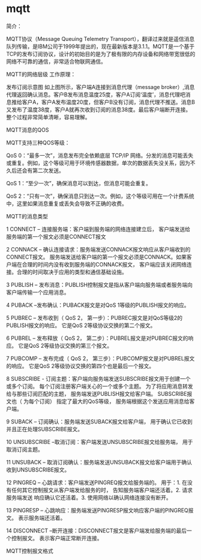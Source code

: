 # mqtt

简介：

MQTT协议（Message Queuing Telemetry Transport），翻译过来就是遥信消息队列传输，是IBM公司于1999年提出的，现在最新版本是3.1.1。MQTT是一个基于TCP的发布订阅协议，设计的初始目的是为了极有限的内存设备和网络带宽很低的网络不可靠的通信，非常适合物联网通信。


MQTT的网络层级
工作原理：


发布订阅示意图
如上图所示，客户端A连接到消息代理（message broker）,消息代理返回确认消息。客户B发布消息温度25度，客户A订阅‘温度’，消息代理吧消息推给客户A，客户A发布温度20度，但客户B没有订阅，消息代理不推送。消息B又发布了温度38度，客户A就再次收到订阅的消息38度。最后客户端断开连接。整个过程非常简单清晰，容易理解。

MQTT消息的QOS

MQTT支持三种QOS等级：

QoS 0：“最多一次”，消息发布完全依赖底层 TCP/IP 网络。分发的消息可能丢失或重复。例如，这个等级可用于环境传感器数据，单次的数据丢失没关系，因为不久后还会有第二次发送。

QoS 1：“至少一次”，确保消息可以到达，但消息可能会重复。

QoS 2：“只有一次”，确保消息只到达一次。例如，这个等级可用在一个计费系统中，这里如果消息重复或丢失会导致不正确的收费。

MQTT的消息类型

1 CONNECT – 连接服务端：客户端到服务端的网络连接建立后， 客户端发送给服务端的第一个报文必须是CONNECT报文

2 CONNACK – 确认连接请求：服务端发送CONNACK报文响应从客户端收到的CONNECT报文。 服务端发送给客户端的第一个报文必须是CONNACK。如果客户端在合理的时间内没有收到服务端的CONNACK报文， 客户端应该关闭网络连接。合理的时间取决于应用的类型和通信基础设施。

3 PUBLISH – 发布消息：PUBLISH控制报文是指从客户端向服务端或者服务端向客户端传输一个应用消息。

4 PUBACK –发布确认：PUBACK报文是对QoS 1等级的PUBLISH报文的响应。

5 PUBREC – 发布收到（ QoS 2， 第一步）：PUBREC报文是对QoS等级2的PUBLISH报文的响应。 它是QoS 2等级协议交换的第二个报文。

6 PUBREL – 发布释放（ QoS 2， 第二步）：PUBREL报文是对PUBREC报文的响应。 它是QoS 2等级协议交换的第三个报文。

7 PUBCOMP – 发布完成（ QoS 2， 第三步）：PUBCOMP报文是对PUBREL报文的响应。 它是QoS 2等级协议交换的第四个也是最后一个报文。

8 SUBSCRIBE - 订阅主题：客户端向服务端发送SUBSCRIBE报文用于创建一个或多个订阅。 每个订阅注册客户端关心的一个或多个主题。 为了将应用消息转发给与那些订阅匹配的主题， 服务端发送PUBLISH报文给客户端。 SUBSCRIBE报文也（ 为每个订阅） 指定了最大的QoS等级， 服务端根据这个发送应用消息给客户端。

9 SUBACK – 订阅确认：服务端发送SUBACK报文给客户端， 用于确认它已收到并且正在处理SUBSCRIBE报文。

10 UNSUBSCRIBE –取消订阅：客户端发送UNSUBSCRIBE报文给服务端， 用于取消订阅主题。

11 UNSUBACK – 取消订阅确认：服务端发送UNSUBACK报文给客户端用于确认收到UNSUBSCRIBE报文。

12 PINGREQ – 心跳请求：客户端发送PINGREQ报文给服务端的。 用于：1. 在没有任何其它控制报文从客户端发给服务的时， 告知服务端客户端还活着。2. 请求服务端发送 响应确认它还活着。3. 使用网络以确认网络连接没有断开。

13 PINGRESP – 心跳响应：服务端发送PINGRESP报文响应客户端的PINGREQ报文。 表示服务端还活着。

14 DISCONNECT –断开连接：DISCONNECT报文是客户端发给服务端的最后一个控制报文。 表示客户端正常断开连接。

MQTT控制报文格式